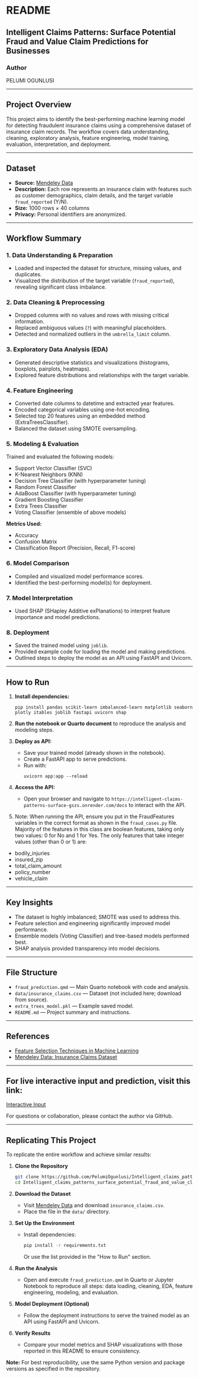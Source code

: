 # README

## Intelligent Claims Patterns: Surface Potential Fraud and Value Claim Predictions for Businesses

### Author
PELUMI OGUNLUSI

---

## Project Overview

This project aims to identify the best-performing machine learning model for detecting fraudulent insurance claims using a comprehensive dataset of insurance claim records. The workflow covers data understanding, cleaning, exploratory analysis, feature engineering, model training, evaluation, interpretation, and deployment.

---

## Dataset

- **Source:** [Mendeley Data](https://data.mendeley.com/datasets/992mh7dk9y/2)
- **Description:** Each row represents an insurance claim with features such as customer demographics, claim details, and the target variable `fraud_reported` (Y/N).
- **Size:** 1000 rows × 40 columns
- **Privacy:** Personal identifiers are anonymized.

---

## Workflow Summary

### 1. Data Understanding & Preparation

- Loaded and inspected the dataset for structure, missing values, and duplicates.
- Visualized the distribution of the target variable (`fraud_reported`), revealing significant class imbalance.

### 2. Data Cleaning & Preprocessing

- Dropped columns with no values and rows with missing critical information.
- Replaced ambiguous values (`?`) with meaningful placeholders.
- Detected and normalized outliers in the `umbrella_limit` column.

### 3. Exploratory Data Analysis (EDA)

- Generated descriptive statistics and visualizations (histograms, boxplots, pairplots, heatmaps).
- Explored feature distributions and relationships with the target variable.

### 4. Feature Engineering

- Converted date columns to datetime and extracted year features.
- Encoded categorical variables using one-hot encoding.
- Selected top 20 features using an embedded method (ExtraTreesClassifier).
- Balanced the dataset using SMOTE oversampling.

### 5. Modeling & Evaluation

Trained and evaluated the following models:
- Support Vector Classifier (SVC)
- K-Nearest Neighbors (KNN)
- Decision Tree Classifier (with hyperparameter tuning)
- Random Forest Classifier
- AdaBoost Classifier (with hyperparameter tuning)
- Gradient Boosting Classifier
- Extra Trees Classifier
- Voting Classifier (ensemble of above models)

**Metrics Used:**
- Accuracy
- Confusion Matrix
- Classification Report (Precision, Recall, F1-score)

### 6. Model Comparison

- Compiled and visualized model performance scores.
- Identified the best-performing model(s) for deployment.

### 7. Model Interpretation

- Used SHAP (SHapley Additive exPlanations) to interpret feature importance and model predictions.

### 8. Deployment

- Saved the trained model using `joblib`.
- Provided example code for loading the model and making predictions.
- Outlined steps to deploy the model as an API using FastAPI and Uvicorn.

---

## How to Run

1. **Install dependencies:**
    ```
    pip install pandas scikit-learn imbalanced-learn matplotlib seaborn plotly itables joblib fastapi uvicorn shap
    ```

2. **Run the notebook or Quarto document** to reproduce the analysis and modeling steps.

3. **Deploy as API:**
    - Save your trained model (already shown in the notebook).
    - Create a FastAPI app to serve predictions.
    - Run with:
      ```
      uvicorn app:app --reload
      ```
4. **Access the API:**
    - Open your browser and navigate to `https://intelligent-claims-patterns-surface-gszs.onrender.com/docs` to interact with the API.

5. Note: When running the API, ensure you put in the FraudFeatures variables 
  in the correct format as shown in the `fraud_cases.py` file. Majority of the features in this class are boolean features, taking only two values: 0 for No and 1 for Yes. The only features that take integer values (other than 0 or 1) are:
- bodily_injuries
- insured_zip
- total_claim_amount
- policy_number
- vehicle_claim
---

## Key Insights

- The dataset is highly imbalanced; SMOTE was used to address this.
- Feature selection and engineering significantly improved model performance.
- Ensemble models (Voting Classifier) and tree-based models performed best.
- SHAP analysis provided transparency into model decisions.

---

## File Structure

- `fraud_prediction.qmd` — Main Quarto notebook with code and analysis.
- `data/insurance_claims.csv` — Dataset (not included here; download from source).
- `extra_trees_model.pkl` — Example saved model.
- `README.md` — Project summary and instructions.

---

## References

- [Feature Selection Techniques in Machine Learning](https://www.analyticsvidhya.com/blog/2020/10/feature-selection-techniques-in-machine-learning/#h-embedded-methods)
- [Mendeley Data: Insurance Claims Dataset](https://data.mendeley.com/datasets/992mh7dk9y/2)

---
## For live interactive input and prediction, visit this link:
[Interactive Input](https://intelligent-claims-patterns-surface-gszs.onrender.com/docs) 

For questions or collaboration, please contact the author via GitHub.

---

## Replicating This Project

To replicate the entire workflow and achieve similar results:

1. **Clone the Repository**
    ```bash
    git clone https://github.com/PelumiOgunlusi/Intelligent_claims_patterns_surface_potential_fraud_and_value_claim_predictions_for_businesses
    cd Intelligent_claims_patterns_surface_potential_fraud_and_value_claim_predictions_for_businesses
    ```

2. **Download the Dataset**
    - Visit [Mendeley Data](https://data.mendeley.com/datasets/992mh7dk9y/2) and download `insurance_claims.csv`.
    - Place the file in the `data/` directory.

3. **Set Up the Environment**
    - Install dependencies:
      ```bash
      pip install -r requirements.txt
      ```
      Or use the list provided in the "How to Run" section.

4. **Run the Analysis**
    - Open and execute `fraud_prediction.qmd` in Quarto or Jupyter Notebook to reproduce all steps: data loading, cleaning, EDA, feature engineering, modeling, and evaluation.

5. **Model Deployment (Optional)**
    - Follow the deployment instructions to serve the trained model as an API using FastAPI and Uvicorn.

6. **Verify Results**
    - Compare your model metrics and SHAP visualizations with those reported in this README to ensure consistency.

**Note:** For best reproducibility, use the same Python version and package versions as specified in the repository.


